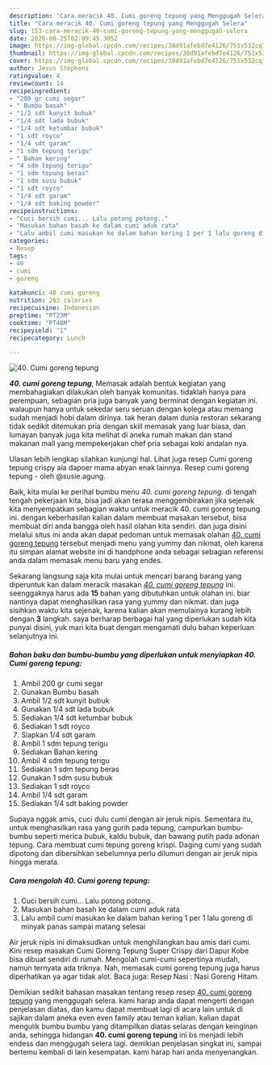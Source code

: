 ```yaml
---
description: "Cara meracik 40. Cumi goreng tepung yang Menggugah Selera"
title: "Cara meracik 40. Cumi goreng tepung yang Menggugah Selera"
slug: 153-cara-meracik-40-cumi-goreng-tepung-yang-menggugah-selera
date: 2020-08-25T02:09:45.305Z
image: https://img-global.cpcdn.com/recipes/38d91afebd7e4126/751x532cq70/40-cumi-goreng-tepung-foto-resep-utama.jpg
thumbnail: https://img-global.cpcdn.com/recipes/38d91afebd7e4126/751x532cq70/40-cumi-goreng-tepung-foto-resep-utama.jpg
cover: https://img-global.cpcdn.com/recipes/38d91afebd7e4126/751x532cq70/40-cumi-goreng-tepung-foto-resep-utama.jpg
author: Jesus Stephens
ratingvalue: 4
reviewcount: 14
recipeingredient:
- "200 gr cumi segar"
- " Bumbu basah"
- "1/2 sdt kunyit bubuk"
- "1/4 sdt lada bubuk"
- "1/4 sdt ketumbar bubuk"
- "1 sdt royco"
- "1/4 sdt garam"
- "1 sdm tepung terigu"
- " Bahan kering"
- "4 sdm tepung terigu"
- "1 sdm tepung beras"
- "1 sdm susu bubuk"
- "1 sdt royco"
- "1/4 sdt garam"
- "1/4 sdt baking powder"
recipeinstructions:
- "Cuci bersih cumi... Lalu potong potong.."
- "Masukan bahan basah ke dalam cumi aduk rata"
- "Lalu ambil cumi masukan ke dalam bahan kering 1 per 1 lalu goreng di minyak panas sampai matang selesai"
categories:
- Resep
tags:
- 40
- cumi
- goreng

katakunci: 40 cumi goreng 
nutrition: 263 calories
recipecuisine: Indonesian
preptime: "PT23M"
cooktime: "PT48M"
recipeyield: "1"
recipecategory: Lunch

---
```



![40. Cumi goreng tepung](https://img-global.cpcdn.com/recipes/38d91afebd7e4126/751x532cq70/40-cumi-goreng-tepung-foto-resep-utama.jpg)

<b><i>40. cumi goreng tepung</i></b>, Memasak adalah bentuk kegiatan yang membahagiakan dilakukan oleh banyak komunitas. tidaklah hanya para perempuan, sebagian pria juga banyak yang berminat dengan kegiatan ini. walaupun hanya untuk sekedar seru seruan dengan kolega atau memang sudah menjadi hobi dalam dirinya. tak heran dalam dunia restoran sekarang tidak sedikit ditemukan pria dengan skill memasak yang luar biasa, dan lumayan banyak juga kita melihat di aneka rumah makan dan stand makanan mall yang mempekerjakan chef pria sebagai koki andalan nya.

Ulasan lebih lengkap silahkan kunjungi hal. Lihat juga resep Cumi goreng tepung crispy ala dapoer mama abyan enak lainnya. Resep cumi goreng tepung - oleh @susie.agung.

Baik, kita mulai ke perihal bumbu menu <i>40. cumi goreng tepung</i>. di tengah tengah pekerjaan kita, bisa jadi akan terasa menggembirakan jika sejenak kita menyempatkan sebagian waktu untuk meracik 40. cumi goreng tepung ini. dengan keberhasilan kalian dalam membuat masakan tersebut, bisa membuat diri anda bangga oleh hasil olahan kita sendiri. dan juga disini melalui situs ini anda akan dapat pedoman untuk memasak olahan <u>40. cumi goreng tepung</u> tersebut menjadi menu yang yummy dan nikmat, oleh karena itu simpan alamat website ini di handphone anda sebagai sebagian referensi anda dalam memasak menu baru yang endes.


Sekarang langsung saja kita mulai untuk mencari barang barang yang diperuntuk kan dalam meracik masakan <u><i>40. cumi goreng tepung</i></u> ini. seenggaknya harus ada <b>15</b> bahan yang dibutuhkan untuk olahan ini. biar nantinya dapat menghasilkan rasa yang yummy dan nikmat. dan juga sisihkan waktu kita sejenak, karena kalian akan memulainya kurang lebih dengan <b>3</b> langkah. saya berharap berbagai hal yang diperlukan sudah kita punyai disini, yuk mari kita buat dengan mengamati dulu bahan keperluan selanjutnya ini.

<!--inarticleads1-->

##### Bahan baku dan bumbu-bumbu yang diperlukan untuk menyiapkan 40. Cumi goreng tepung:

1. Ambil 200 gr cumi segar
1. Gunakan  Bumbu basah
1. Ambil 1/2 sdt kunyit bubuk
1. Gunakan 1/4 sdt lada bubuk
1. Sediakan 1/4 sdt ketumbar bubuk
1. Sediakan 1 sdt royco
1. Siapkan 1/4 sdt garam
1. Ambil 1 sdm tepung terigu
1. Sediakan  Bahan kering
1. Ambil 4 sdm tepung terigu
1. Sediakan 1 sdm tepung beras
1. Gunakan 1 sdm susu bubuk
1. Sediakan 1 sdt royco
1. Ambil 1/4 sdt garam
1. Sediakan 1/4 sdt baking powder


Supaya nggak amis, cuci dulu cumi dengan air jeruk nipis. Sementara itu, untuk menghasilkan rasa yang gurih pada tepung, campurkan bumbu-bumbu seperti merica bubuk, kaldu bubuk, dan bawang putih pada adonan tepung. Cara membuat cumi tepung goreng krispi. Daging cumi yang sudah dipotong dan dibersihkan sebelumnya perlu dilumuri dengan air jeruk nipis hingga merata. 

<!--inarticleads2-->

##### Cara mengolah 40. Cumi goreng tepung:

1. Cuci bersih cumi... Lalu potong potong..
1. Masukan bahan basah ke dalam cumi aduk rata
1. Lalu ambil cumi masukan ke dalam bahan kering 1 per 1 lalu goreng di minyak panas sampai matang selesai


Air jeruk nipis ini dimaksudkan untuk menghilangkan bau amis dari cumi. Kini resep masakan Cumi Goreng Tepung Super Crispy dari Dapur Kobe bisa dibuat sendiri di rumah. Mengolah cumi-cumi sepertinya mudah, namun ternyata ada triknya. Nah, memasak cumi goreng tepung juga harus diperhatikan ya agar tidak alot. Baca juga: Resep Nasi : Nasi Goreng Hitam. 

Demikian sedikit bahasan masakan tentang resep resep <u>40. cumi goreng tepung</u> yang menggugah selera. kami harap anda dapat mengerti dengan penjelasan diatas, dan kamu dapat membuat lagi di acara lain untuk di sajikan dalam aneka even even family atau teman kalian. kalian dapat mengulik bumbu bumbu yang ditampilkan diatas selaras dengan keinginan anda, sehingga hidangan <b>40. cumi goreng tepung</b> ini bs menjadi lebih endess dan menggugah selera lagi. demikian penjelasan singkat ini, sampai bertemu kembali di lain kesempatan. kami harap hari anda menyenangkan.

